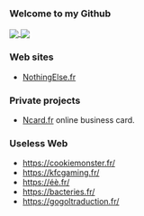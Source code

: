 ### Welcome to my Github
<a href="https://github.com/anuraghazra/github-readme-stats">
  <img align="center" src="https://github-readme-stats.vercel.app/api?username=Liam-Nothing&count_private=true&show_icons=true&include_all_commits=true&hide_border=true&hide_title=false&theme=!radical" />
</a>
<a href="https://github.com/anuraghazra/github-readme-stats">
  <img align="center" src="https://github-readme-stats.vercel.app/api/top-langs/?username=Liam-Nothing&langs_count=3&hide_title=true&hide_border=true&theme=!radical" />
</a>

### Web sites

- <a href="https://NothingElse.fr/">NothingElse.fr</a>

### Private projects

- <a href="https://ncard.fr/">Ncard.fr</a> online business card.

### Useless Web

- https://cookiemonster.fr/
- https://kfcgaming.fr/
- https://éè.fr/
- https://bacteries.fr/
- https://gogoltraduction.fr/
